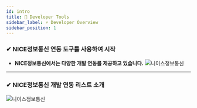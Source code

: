 ```yaml
---
id: intro
title: 🚗 Developer Tools
sidebar_label: ⚡ Developer Overview 
sidebar_position: 1
---
```


### ✔ NICE정보통신 연동 도구를 사용하여 시작 ###

 - **NICE정보통신에서는 다양한 개발 연동를 제공하고 있습니다.** 
![니이스정보통신](/img/api_intros.png)
___
### ✔ NICE정보통신 개발 연동 리스트 소개 ###
![니이스정보통신](/img/api_comesoon.png)
